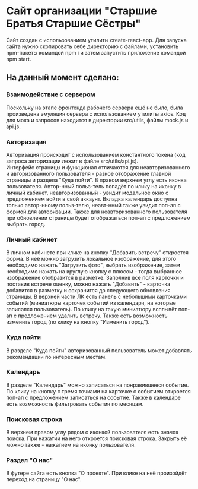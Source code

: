 # Сайт организации "Старшие Братья Старшие Сёстры"

Сайт создан с использованием утилиты create-react-app. Для запуска сайта нужно скопировать себе директорию с файлами, установить npm-пакеты командой npm i и затем запустить приложение командой npm start.

## На данный момент сделано:  

### Взаимодействие с сервером  
Поскольку на этапе фронтенда рабочего сервера ещё не было, была произведена эмуляция сервера с использованием утилиты axios. Код для мока и запросов находится в директории src/utils, файлы mock.js и api.js.  

### Авторизация  
Авторизация происходит с использованием константного токена (код запроса авторизации лежит в файле src/utils/api.js).  
Интерфейс страницы и функционал отличаются для неавторизованного и авторизованного пользователя - разное отображение главной страницы и раздела "Куда пойти". В правом верхнем углу есть иконка пользователя. Автор-нный польз-тель попадёт по клику на иконку в личный кабинет, неавторизованный - увидит модальное окно с предложением войти в свой аккаунт. Вкладка календарь доступна только автор-нному польз-телю, неавт-нный также увидит поп-ап с формой для авторизации. Также для неавторизованного пользователя при обновлении страницы будет отображаться поп-ап с предложением выбрать город.  

### Личный кабинет  
В личном кабинете при клике на кнопку "Добавить встречу" откроется форма. В неё можно загрузить локальное изображение, для этого необходимо нажать "Загрузить фото", выбрать изображение, затем необходимо нажать на круглую кнопку с плюсом - тогда выбранное изображение отобразится в разметке. Заполнив все поля карточки и поставив встрече оценку, можно нажать "Добавить" - карточка добавится в разметку и сохранится до следующего обновления страницы. В верхней части ЛК есть панель с небольшими карточками событий (миниатюры карточек событий из календаря, на которые записался пользователь). По клику на такую миниатюру всплывёт поп-ап с предложением удалить встречу. Также есть возможность изменить город (по клику на кнопку "Изменить город").  

### Куда пойти  
В разделе "Куда пойти" авторизованный пользователь может добавлять рекомендации по интересным местам.  

### Календарь  
В разделе "Календарь" можно записаться на понравившееся событие. По клику на кнопку с тремя точками на карточке с событием откроется поп-ап с предложением записаться на событие. Также в календаре есть возможность фильтровать события по месяцам.  

### Поисковая строка  
В верхнем правом углу рядом с иконкой пользователя есть значок поиска. При нажатии на него откроется поисковая строка. Закрыть её можно также - нажатием на иконку пользователя.  


### Раздел "О нас"  
В футере сайта есть кнопка "О проекте". При клике на неё произойдёт переход на страницу "О нас".
